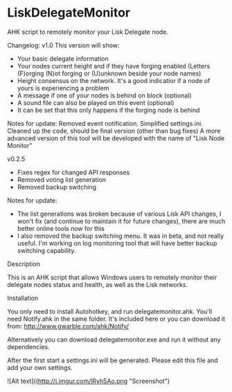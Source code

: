 # LiskDelegateMonitor
AHK script to remotely monitor your Lisk Delegate node.

Changelog:
v1.0
This version will show:

- Your basic delegate information
- Your nodes current height and if they have forging enabled (Letters (F)orging (N)ot forging or (U)unknown beside your node names)
- Height consensus on the network. It's a good indicatior if a node of yours is experiencing a problem
- A message if one of your nodes is behind on block (optional)
- A sound file can also be played on this event (optional)
- It can be set that this only happens if the forging node is behind


Notes for update:
Removed event notification.
Simplified settings.ini.
Cleaned up the code, should be final version (other than bug fixes)
A more advanced version of this tool will be developed with the name of "Lisk Node Monitor"

v0.2.5
 - Fixes regex for changed API responses
 - Removed voting list generation
 - Removed backup switching
 
Notes for update:
- The list generations was broken because of various Lisk API changes, I won't fix (and continue to maintain it for future   changes), there are much better online tools now for this
- I also removed the backup switching menu. It was in beta, and not really useful. I'm working on log monitoring tool that will have better backup switching capability.

Description

This is an AHK script that allows Windows users to remotely monitor their delegate nodes status and health, as well as the Lisk networks.

Installation

You only need to install Autohotkey, and run delegatemonitor.ahk.
You'll need Notify.ahk in the same folder. It's included here or you can download it from: http://www.gwarble.com/ahk/Notify/

Alternatively you can download delegatemonitor.exe and run it without any dependencies.

After the first start a settings.ini will be generated. Please edit this file and add your own settings.

![Alt text]((http://i.imgur.com/lRyh5Ao.png "Screenshot")
